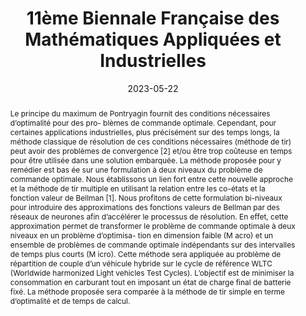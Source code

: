 ---
title: 11ème Biennale Française des Mathématiques Appliquées et Industrielles

event: 11ème Biennale Française des Mathématiques Appliquées et Industrielles
event_url: https://smai2023.math.cnrs.fr/fr/

location: Le Gosier, Guadeloupe 

summary: Méthode de contrôle optimal à deux niveaux et son application à la répartition du couple dans un véhicule hybride
abstract: 'Le principe du maximum de Pontryagin fournit des conditions nécessaires d’optimalité pour des pro-
blèmes de commande optimale. Cependant, pour certaines applications industrielles, plus précisément
sur des temps longs, la méthode classique de résolution de ces conditions nécessaires (méthode de tir)
peut avoir des problèmes de convergence [2] et/ou être trop coûteuse en temps pour être utilisée dans
une solution embarquée.
La méthode proposée pour y remédier est bas ée sur une formulation à deux niveaux du problème de
commande optimale. Nous établissons un lien fort entre cette nouvelle approche et la méthode de tir
multiple en utilisant la relation entre les co-états et la fonction valeur de Bellman [1]. Nous profitons
de cette formulation bi-niveaux pour introduire des approximations des fonctions valeurs de Bellman
par des réseaux de neurones afin d’accélérer le processus de résolution. En effet, cette approximation
permet de transformer le problème de commande optimale à deux niveaux en un problème d’optimisa-
tion en dimension faible (M acro) et un ensemble de problèmes de commande optimale indépendants
sur des intervalles de temps plus courts (M icro).
Cette méthode sera appliquée au problème de répartition de couple d’un véhicule hybride sur le cycle
de référence WLTC (Worldwide harmonized Light vehicles Test Cycles). L’objectif est de minimiser
la consommation en carburant tout en imposant un état de charge final de batterie fixé. La méthode
proposée sera comparée à la méthode de tir simple en terme d’optimalité et de temps de calcul.'

# Talk start and end times.
#   End time can optionally be hidden by prefixing the line with `#`.
date: '2023-05-22'
date_end: '2023-05-26'
all_day: true

# Schedule page publish date (NOT talk date).
publishDate: '2024-04-08'

authors: 
- Olivier Cots
- Rémy Dutto
- Olivier Flebus
- Sophie Jan
- Serge Laporte
- Mariano Sans

tags:
- Optimal control
- Bilevel optimal control
- Neural network

# Is this a featured talk? (true/false)
featured: false
url_code: ''
url_pdf: uploads/2023_SMAI.pdf
url_slides: ''
url_video: ''
---